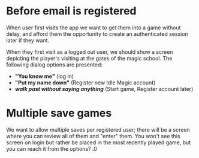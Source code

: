 # Before email is registered
When user first visits the app we want to get them into a game without delay, and afford them the opportunity to create an authenticated session later if they want.

When they first visit as a logged out user, we should show a screen depicting the player's visiting at the gates of the magic school. The following dialog options are presented:
* **"You know me"** (log in)
* **"Put my name down"** (Register new Idle Magic account)
* ***walk past without saying anything*** (Start game, Register account later)

# Multiple save games
We want to allow multiple saves per registered user; there will be a screen where you can review all of them and "enter" them. You won't see this screen on login but rather be placed in the most recently played game, but you can reach it from the options? .0
